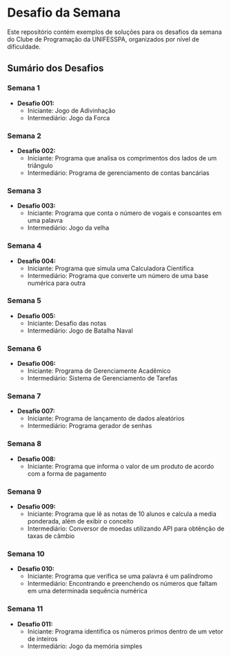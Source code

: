 # Desafio da Semana
 Este repositório contém exemplos de soluções para os desafios da semana do Clube de Programação da UNIFESSPA, organizados por nível de dificuldade.

## Sumário dos Desafios 

### Semana 1

 - **Desafio 001:**
    - Iniciante: Jogo de Adivinhação
    - Intermediário: Jogo da Forca

### Semana 2

 - **Desafio 002:**
    - Iniciante: Programa que analisa os comprimentos dos lados de um triângulo
    - Intermediário: Programa de gerenciamento de contas bancárias
    
### Semana 3

 - **Desafio 003:**
    - Iniciante: Programa que conta o número de vogais e consoantes em uma palavra
    - Intermediário: Jogo da velha

### Semana 4

 - **Desafio 004:**
    - Iniciante: Programa que simula uma Calculadora Científica
    - Intermediário: Programa que converte um número de uma base numérica para outra

### Semana 5

 - **Desafio 005:**
    - Iniciante: Desafio das notas
    - Intermediário: Jogo de Batalha Naval

### Semana 6

 - **Desafio 006:**
    - Iniciante: Programa de Gerenciamente Acadêmico
    - Intermediário: Sistema de Gerenciamento de Tarefas   

### Semana 7

 - **Desafio 007:**
    - Iniciante: Programa de lançamento de dados aleatórios
    - Intermediário: Programa gerador de senhas

### Semana 8

 - **Desafio 008:**
    - Iniciante: Programa que informa o valor de um produto de acordo com a forma de pagamento

### Semana 9

 - **Desafio 009:**
    - Iniciante: Programa que lê as notas de 10 alunos e calcula a media ponderada, além de exibir o conceito
    - Intermediário: Conversor de moedas utilizando API para obtênção de taxas de câmbio

### Semana 10

 - **Desafio 010:**
    - Iniciante: Programa que verifica se uma palavra é um palíndromo
    - Intermediário: Encontrando e preenchendo os números que faltam em uma determinada sequência numérica

### Semana 11

 - **Desafio 011:**
    - Iniciante: Programa identifica os números primos dentro de um vetor de inteiros
    - Intermediário: Jogo da memória simples            